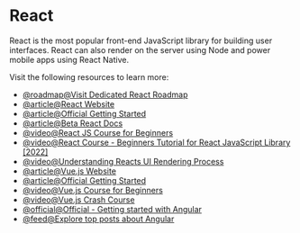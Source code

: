 # React

React is the most popular front-end JavaScript library for building user interfaces. React can also render on the server using Node and power mobile apps using React Native.

Visit the following resources to learn more:

- [@roadmap@Visit Dedicated React Roadmap](https://roadmap.sh/react)
- [@article@React Website](https://reactjs.org/)
- [@article@Official Getting Started](https://reactjs.org/tutorial/tutorial.html)
- [@article@Beta React Docs](https://reactjs.org/)
- [@video@React JS Course for Beginners](https://www.youtube.com/watch?v=nTeuhbP7wdE)
- [@video@React Course - Beginners Tutorial for React JavaScript Library \[2022\]](https://www.youtube.com/watch?v=bMknfKXIFA8)
- [@video@Understanding Reacts UI Rendering Process](https://www.youtube.com/watch?v=i793Qm6kv3U)
- [@article@Vue.js Website](https://vuejs.org/)
- [@article@Official Getting Started](https://vuejs.org/v2/guide/)
- [@video@Vue.js Course for Beginners](https://www.youtube.com/watch?v=FXpIoQ_rT_c)
- [@video@Vue.js Crash Course](https://www.youtube.com/watch?v=qZXt1Aom3Cs)
- [@official@Official - Getting started with Angular](https://angular.io/start)
- [@feed@Explore top posts about Angular](https://app.daily.dev/tags/angular?ref=roadmapsh)
